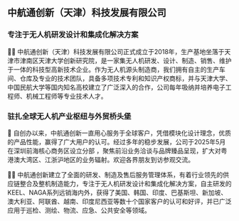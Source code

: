 ## 中航通创新（天津）科技发展有限公司


### 专注于无人机研发设计和集成化解决方案
🙋‍♀️ 中航通创新（天津）科技发展有限公司正式成立于2018年，生产基地坐落于天津市津南区天津大学创新研究院，是一家集无人机研发、设计、制造、销售、维护于一体的科技型高新技术企业。作为无人机源头制造商，我们拥有自主的生产车间、仓库及专业的技术团队，具备多项技术专利和知识产权商标，并与天津大学、中国民航大学等国内知名高校建立了广泛深入的合作，公司每年吸纳并培养电子工程师、机械工程师等专业技术人才。

### 驻扎全球无人机产业枢纽与外贸桥头堡
🌈 自创办以来，中航通创新一直用心服务于全球客户，凭借模块化设计理念，优质的产品性能，赢得了广大用户的认可。经过多年的稳步发展，公司于2025年5月在深圳前海核心商务区设立分部 ，聚焦前沿业务洽谈与品牌臻品呈现，扩大对粤港澳大湾区、江浙沪地区的业务辐射。欢迎各界朋友到访参观交流。


👩‍💻 中航通创新建立了全面的研发、制造及售后服务管理体系，有着行业领先的供应链整合及整机制造能力，专注于无人机研发设计和集成化解决方案，自主研发的KEEL、NAGA系列远销海内外，获得了美国、韩国、印度、巴基斯坦、新加坡、澳大利亚、阿联酋、越南、印度尼西亚等数十个国家客户的认可和好评，并已广泛应用于巡检、测绘、物流、应急、公共安全等领域。

